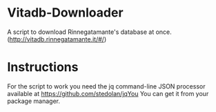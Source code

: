 # Vitadb-Downloader
A script to download Rinnegatamante's database at once.(http://vitadb.rinnegatamante.it/#/)

# Instructions
For the script to work you need the jq command-line JSON processor available at https://github.com/stedolan/jqYou 
You can get it from your package manager.
